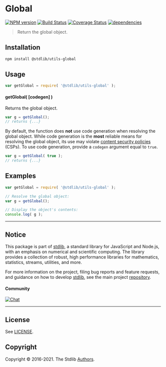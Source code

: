 <!--

@license Apache-2.0

Copyright (c) 2018 The Stdlib Authors.

Licensed under the Apache License, Version 2.0 (the "License");
you may not use this file except in compliance with the License.
You may obtain a copy of the License at

   http://www.apache.org/licenses/LICENSE-2.0

Unless required by applicable law or agreed to in writing, software
distributed under the License is distributed on an "AS IS" BASIS,
WITHOUT WARRANTIES OR CONDITIONS OF ANY KIND, either express or implied.
See the License for the specific language governing permissions and
limitations under the License.

-->

# Global

[![NPM version][npm-image]][npm-url] [![Build Status][test-image]][test-url] [![Coverage Status][coverage-image]][coverage-url] [![dependencies][dependencies-image]][dependencies-url]

> Return the global object.

<!-- Section to include introductory text. Make sure to keep an empty line after the intro `section` element and another before the `/section` close. -->

<section class="intro">

</section>

<!-- /.intro -->

<!-- Package usage documentation. -->

<section class="installation">

## Installation

```bash
npm install @stdlib/utils-global
```

</section>

<section class="usage">

## Usage

```javascript
var getGlobal = require( '@stdlib/utils-global' );
```

#### getGlobal( \[codegen] )

Returns the global object.

```javascript
var g = getGlobal();
// returns {...}
```

By default, the function does **not** use code generation when resolving the global object. While code generation is the **most** reliable means for resolving the global object, its use may violate [content security policies][mdn-csp] (CSPs). To use code generation, provide a `codegen` argument equal to `true`.

```javascript
var g = getGlobal( true );
// returns {...}
```

</section>

<!-- /.usage -->

<!-- Package usage notes. Make sure to keep an empty line after the `section` element and another before the `/section` close. -->

<section class="notes">

</section>

<!-- /.notes -->

<!-- Package usage examples. -->

<section class="examples">

## Examples

<!-- eslint no-undef: "error" -->

```javascript
var getGlobal = require( '@stdlib/utils-global' );

// Resolve the global object:
var g = getGlobal();

// Display the object's contents:
console.log( g );
```

</section>

<!-- /.examples -->

<!-- Section to include cited references. If references are included, add a horizontal rule *before* the section. Make sure to keep an empty line after the `section` element and another before the `/section` close. -->

<section class="references">

</section>

<!-- /.references -->

<!-- Section for all links. Make sure to keep an empty line after the `section` element and another before the `/section` close. -->


<section class="main-repo" >

* * *

## Notice

This package is part of [stdlib][stdlib], a standard library for JavaScript and Node.js, with an emphasis on numerical and scientific computing. The library provides a collection of robust, high performance libraries for mathematics, statistics, streams, utilities, and more.

For more information on the project, filing bug reports and feature requests, and guidance on how to develop [stdlib][stdlib], see the main project [repository][stdlib].

#### Community

[![Chat][chat-image]][chat-url]

---

## License

See [LICENSE][stdlib-license].


## Copyright

Copyright &copy; 2016-2021. The Stdlib [Authors][stdlib-authors].

</section>

<!-- /.stdlib -->

<!-- Section for all links. Make sure to keep an empty line after the `section` element and another before the `/section` close. -->

<section class="links">

[npm-image]: http://img.shields.io/npm/v/@stdlib/utils-global.svg
[npm-url]: https://npmjs.org/package/@stdlib/utils-global

[test-image]: https://github.com/stdlib-js/utils-global/actions/workflows/test.yml/badge.svg
[test-url]: https://github.com/stdlib-js/utils-global/actions/workflows/test.yml

[coverage-image]: https://img.shields.io/codecov/c/github/stdlib-js/utils-global/main.svg
[coverage-url]: https://codecov.io/github/stdlib-js/utils-global?branch=main

[dependencies-image]: https://img.shields.io/david/stdlib-js/utils-global.svg
[dependencies-url]: https://david-dm.org/stdlib-js/utils-global/main

[chat-image]: https://img.shields.io/gitter/room/stdlib-js/stdlib.svg
[chat-url]: https://gitter.im/stdlib-js/stdlib/

[stdlib]: https://github.com/stdlib-js/stdlib

[stdlib-authors]: https://github.com/stdlib-js/stdlib/graphs/contributors

[stdlib-license]: https://raw.githubusercontent.com/stdlib-js/utils-global/main/LICENSE

[mdn-csp]: https://developer.mozilla.org/en-US/docs/Web/HTTP/CSP

</section>

<!-- /.links -->
